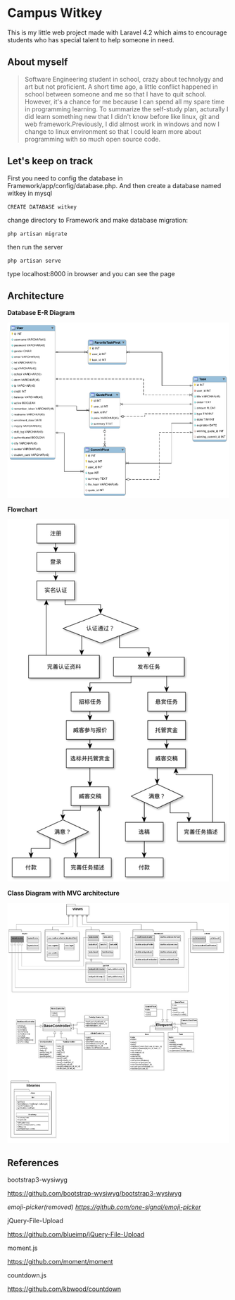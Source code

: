Campus Witkey
=============

This is my little web project made with Laravel 4.2 which aims to encourage students who has special talent to help someone in need.

About myself
------------

> Software Engineering student in school, crazy about technolygy and art
> but not proficient. A short time ago, a little conflict happened in
> school between someone and me so that I have to  quit school.
> However, it's a chance for me because I can spend all my spare
> time in programming learning. To summarize the self-study plan,
> acturally I did learn something new that I didn't know before like
> linux, git and web framework.Previously, I did almost work in windows
> and now I change to linux environment so that I could learn more about
> programming with so much open source code.

Let's keep on track
-------------------
First you need to config the database in Framework/app/config/database.php.
And then create a database named witkey in mysql

    CREATE DATABASE witkey

change directory to Framework and make database migration:

    php artisan migrate

then run the server

    php artisan serve

type localhost:8000 in browser and you can see the page

Architecture
------------
**Database E-R Diagram**

![Database E-R Diagram][1]

**Flowchart**

![Flowchart][2]

**Class Diagram with MVC architecture**

![Class Diagram][3]


References
----------

bootstrap3-wysiwyg

https://github.com/bootstrap-wysiwyg/bootstrap3-wysiwyg

*emoji-picker(removed)
https://github.com/one-signal/emoji-picker*

jQuery-File-Upload

https://github.com/blueimp/jQuery-File-Upload

moment.js

https://github.com/moment/moment

countdown.js

https://github.com/kbwood/countdown


  [1]: https://github.com/bytrix/witkey/raw/master/Diagram/DataModel/DataModel.png
  [2]: https://github.com/bytrix/witkey/raw/master/Diagram/Flowchart/Flowchart.png
  [3]: https://github.com/bytrix/witkey/raw/master/Diagram/ClassDiagram/ClassDiagram.jpg